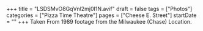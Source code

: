 +++
title = "LSDSMvO8GqVnl2mj0I1N.avif"
draft = false
tags = ["Photos"]
categories = ["Pizza Time Theatre"]
pages = ["Cheese E. Street"]
startDate = ""
+++
Taken From 1989 footage from the Milwaukee (Chase) Location.
